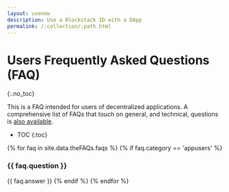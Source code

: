 ```yaml
---
layout: usenew
description: Use a Blockstack ID with a DApp
permalink: /:collection/:path.html
---
```

# Users Frequently Asked Questions (FAQ)
{:.no_toc}

This is a FAQ intended for users of decentralized applications. A comprehensive list of FAQs that touch on general, and technical, questions is [also available]({{site.baseurl}}/faqs/allFAQS.html).

* TOC
{:toc}

{% for faq in site.data.theFAQs.faqs %}
   {% if faq.category == 'appusers' %}
### {{ faq.question }}
{{ faq.answer }}
  {% endif %}
{% endfor %}
